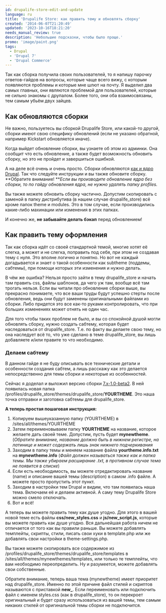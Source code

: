 ```yaml
---
id: drupalife-store-edit-and-update
language: ru
title: 'Drupalife Store: как править тему и обновлять сборку'
created: '2014-06-07T21:20:49'
updated: '2023-10-16T18:21:20'
needs_manual_review: true
description: 'Небольшие подсказки, чтобы было проще.'
promo: 'image/paint.png'
tags:
  - Drupal
  - 'Drupal 7'
  - 'Drupal Commerce'
---
```


Так как сборка получила своих пользователей, то я напишу парочку ответов-гайдов на вопросы, которые чаще всего вижу, с которым появляются проблемы и которые мне шлют на почту. Я выделил два самых главных, они являются проблемой для пользователей, которые не сильно знакомы с друпалом. Более того, они оба взаимосвязаны, тем самым убьём двух зайцев.


## Как обновляются сборки


Не важно, пользуетесь вы сборкой Drupalife Store, или какой-то другой, сборки имеют свою специфику обновлений (если не указано обратной, например Kickstart обновляется иначе).

Когда выйдет обновление сборки, вы узнаете об этом из админки. Она сообщит что есть обновление, а также будет возможность обновить сборку, но это не пройдет и завершиться ошибкой.

А на деле всё очень и очень просто. Сборки обновляются [как и ядро Drupal](http://niklan.net/blog/21 "Drupal 7 обновление ядра"). Так что следуйте инструкции и вы также обновите сборку. **Обратите внимание! ***Если вы производите обновление ядра без сборки, то по гайду обновления ядра, не нужно удалять папку profiles.*

Вы также можете обновить сборку частично. Допустим скопировать с заменой в папку дистрибутива (в нашем случае drupalife_store) всё кроме папок theme и modules. Это в том случае, если производились какие-либо махинации или изменения в этих папках.

И конечно же, **не забывайте делать бэкап** перед обновлением!


## Как править тему оформления


Так как сборка идёт со своей стандартной темой, многие хотят её слегка, а может и не слегка, поправить под себя, при этом не создавая тему с нуля. Это вполне логично и понятно. Но вот не каждый догадывается и знает о такой особенности как subtheme (поддемы, сабтемы), при помощи которых эти изменения и нужно делать.

В чём же ошибка? Нельзя просто зайти в тему drupalife_store и начать там править css, файлы шаблонов, да чего уж там, вообще всё там трогать нельзя. Если вы читали про обновление сборки выше, вы прекрасно понимаете, что все ваши труды будут успешно стерты после обновления, ведь они будут заменены оригинальными файлами из сборки. Либо придется это все как-то руками контролировать, что при больших изменениях может отнять не один час.

Для того чтобы таких проблем не было, и вы со спокойной душой могли обновлять сборку, нужно создать сабтему, которая будет наследоваться от drupalife_store. Т.е. по факту вы делаете свою тему, но она наследует всё то, что уже сделано в теме drupalife_store, вы лишь добавляете и/или правите то что необходимо.


### Делаем сабтему


В данном гайде я не буду описывать все технические детали и особенности создания cабтем, а лишь расскажу как это делается непосредственно для темы сборки и некоторые из особенностей.

Сейчас я доделал и выложил версию сборки [7.x-1.0-beta2](https://drupal.org/node/2282045 "Drupalife Store 7.x-1.0-beta2"). В ней появилась новая папка /profiles/drupalife_store/themes/drupalife_store/**YOURTHEME**. Это наша точка отправки и заготовка сабтемы для drupalife_store.

**А теперь простая пошаговая инструкция:**

1. Копируем вышеуказанную папку (YOURTHEME) в /sites/all/themes/YOURTHEME
2. Затем переименовываем папку **YOURTHEME** на название, которое желаете дать своей теме. Допустим, пусть будет **mynewtheme**. (*Обратите внимание, название должно быть в нижнем регистре, на латинице и может содержать лишь знак нижнего подчеркивания*
3. Заходим в папку темы и меняем название файла **yourtheme.info.txt** на **mynewtheme.info** (*Файл должен называться также как и папка темы. Мы также убираем расширание .txt, в противном случае тема не появится в списке*)
4. Если есть необходимость, вы можете отредактировать название (name) и описание вашей темы (description) в самом .info файле. А можете просто пропустить этот пункт.
5. Заходим в настройки тем Drupal и видим, что там появилась наша тема. Включаем её и делаем активной. А саму тему Drupalife Store можно смело отключать.
6. Вот и всё!

А теперь вы можете править тему как душе угодно. Для этого в вашей новой теме есть файлы **css/new_styles.css** и **js/new_script.js**, которые вы можете править как душе угодно. Вся дальнейшая работа ничем не отличается от того как вы правили раньше. Вы можете добавлять темплейты, скрипты, стили, писать свои хуки в template.php или же добавлять свои настройки в theme-settings.php.

Вы также можете скопировать все содержимое из /profiles/drupalife_store/themes/drupalife_store/templates в /sites/all/themes/mynewthemes/templates, или только те темплейты, что вам необходимо переопределить. Ну и разумеется, можете добавлять свои собственные.

Обратите внимание, теперь ваша тема (mynewtheme) имеет приоритет над drupalife_store. Именно по этой причине файл стилей и скриптов называются с приставкой **new_**. Если переименовать или подключить файл с именем styles.css (как в drupalife_store), то он перекроет оригинальный и будет сразу использоваться из вашей темы, тем самым никаких стилей от оригинальной темы сборки не подключится.
